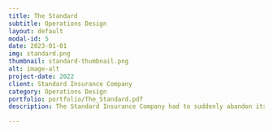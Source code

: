 ```yaml
---
title: The Standard
subtitle: Operations Design
layout: default
modal-id: 5
date: 2023-01-01
img: standard.png
thumbnail: standard-thumbnail.png
alt: image-alt
project-date: 2022
client: Standard Insurance Company
category: Operations Design
portfolio: portfolio/The_Standard.pdf
description: The Standard Insurance Company had to suddenly abandon its paper-based operations in 2020, and even two years later most of the processes had issues.  My job as Kaizen Systems Analyst was to understand our new workflows and find improvements to help dig our front-line analysts out from the pandemic backlog.

---
```

